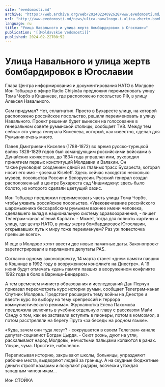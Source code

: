 ```yaml
---
site: "evedomosti.md"
archive: "https://web.archive.org/web/20240224092628/www.evedomosti.md/news/ulica-navalnogo-i-ulica-zhertv-bombardirovok-v-yugoslavii"
url: "http://www.evedomosti.md/news/ulica-navalnogo-i-ulica-zhertv-bombardirovok-v-yugoslavii"
language: ru
title: "Улица Навального и улица жертв бомбардировок в Югославии"
publication: '[[Moldavskie Vedomosti]]'
published: 2024-02-22T08:52
---
```


# Улица Навального и улица жертв бомбардировок в Югославии

Глава Центра информирования и документирования НАТО в Молдове Ион Тэбырцэ в эфире Radio Chișinău предложил переименовать улицу Тома Чорбэ в Кишиневе, где расположено посольство РФ, в улицу Алексея Навального.

Сам придумал? Нет, сплагиатил. Просто в Бухаресте улицу, на которой расположено российское посольство, решили переименовать в улицу Навального. Проект решения будет вынесен на голосование в генеральном совете румынской столицы, сообщает TV8. Между тем сейчас это улица генерала Киселева, который, как известно, сделал для Румынии очень много.

Павел Дмитриевич Киселев (1788-1872) во время русско-турецкой войны 1828-1829 годов был командующим российскими войсками в Дунайских княжествах, до 1834 года управлял ими, руководил принятием первых конституций Молдавии и Валахии. Он также руководил созданием одной из главных трасс Бухареста, которая носит его имя - şoseaua Kiseleff. Здесь сейчас находятся несколько музеев, посольства России и Белоруссии. Русский генерал создал расположенный в центре Бухареста сад Чишмиджиу: здесь было болото, из которого сделали цветущий оазис.

Ион Тэбырцэ предложил переименовать часть улицы Тома Чорбэ, чтобы уязвить российское посольство. «Увековечивание российского шаромыжника бессарабским румынам важнее имени человека, сделавшего вклад в национальную систему здравоохранения, - пишет Телеграм-канал «Гений Карпат». - Может, тогда для полноты картины и улицу, где центр НАТО, в улицу жертв бомбардировок Югославии, открывавших путь к миру тоже переименуем? Раз уж повесточка превыше всего».

И еще в Молдове хотят ввести две новые памятные даты. Законопроект зарегистрировали в парламенте депутаты PAS.

Согласно одному законопроекту, 14 марта станет «днем памяти павших в Кошнице в 1992 году в вооруженном конфликте на Днестре». А 19 июня будут отмечать «день памяти павших в вооруженном конфликте 1992 года в боях в Варнице-Бендерах».

А тем временем министр образования и исследований Дан Перчун приказал пересмотреть курс истории румын, сообщает Телеграм-канал Спутник Молдова. Предстоит расширить тему войны на Днестре и ввести курс по выбору на тему «репрессий и террора коммунистического режима». Журналистка Елена Пахомова предложила включить в учебник отдельную главу с рассказом Майи Санду о том, как ее заставили вступить в пионеры, потом в комсомол, а потом расстреляли на берегу Прута «за беседы на родном языке».

«Куда, зачем они туда лезут? - сокрушается в своем Телеграм-канале депутат-социалист Богдан Цырдя. - Сеют рознь, дуют на угли, раскалывают народ Молдовы, нечистыми пальцами копаются в ранах. Упыри, чума. Простите, наболело».

Переписывая историю, закрывают школы, больницы, упраздняют рабочие места, выдворяют людей за границу. А на скудные бюджетные деньги строят казармы и покупают радары, всячески угождая западным чиновникам…

Ион СТОЙКА